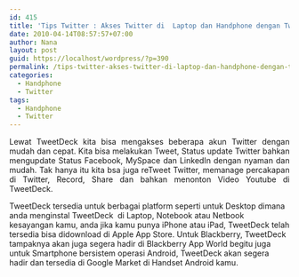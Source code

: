 ```yaml
---
id: 415
title: 'Tips Twitter : Akses Twitter di  Laptop dan Handphone dengan TweetDeck'
date: 2010-04-14T08:57:57+07:00
author: Nana
layout: post
guid: https://localhost/wordpress/?p=390
permalink: /tips-twitter-akses-twitter-di-laptop-dan-handphone-dengan-tweetdeck/
categories:
  - Handphone
  - Twitter
tags:
  - Handphone
  - Twitter
---
```

<p style="text-align: justify;">
  Lewat TweetDeck kita bisa mengakses beberapa akun Twitter dengan mudah dan cepat. Kita bisa melakukan Tweet, Status update Twitter bahkan mengupdate Status Facebook, MySpace dan LinkedIn dengan nyaman dan mudah. Tak hanya itu kita bsa juga reTweet Twitter, memanage percakapan di Twitter, Record, Share dan bahkan menonton Video Youtube di TweetDeck.
</p>

TweetDeck tersedia untuk berbagai platform seperti untuk Desktop dimana anda menginstal TweetDeck  di Laptop, Notebook atau Netbook kesayangan kamu, anda jika kamu punya iPhone atau iPad, TweetDeck telah tersedia bisa didownload di Apple App Store. Untuk Blackberry, TweetDeck tampaknya akan juga segera hadir di Blackberry App World begitu juga untuk Smartphone bersistem operasi Android, TweetDeck akan segera hadir dan tersedia di Google Market di Handset Android kamu.